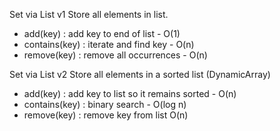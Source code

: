 Set via List v1
Store all elements in list.
- add(key) : add key to end of list - O(1)
- contains(key) : iterate and find key - O(n)
- remove(key) : remove all occurrences - O(n)

Set via List v2
Store all elements in a sorted list (DynamicArray)
- add(key) : add key to list so it remains sorted - O(n)
- contains(key) : binary search - O(log n)
- remove(key) : remove key from list O(n)
